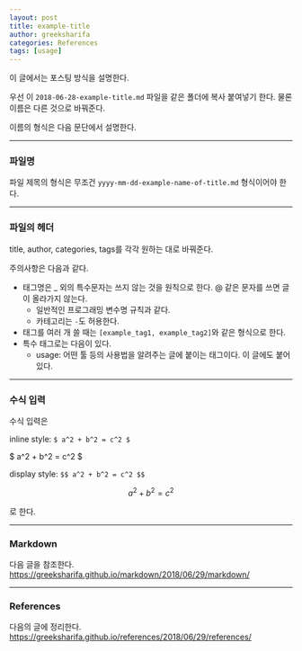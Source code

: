 ```yaml
---
layout: post
title: example-title
author: greeksharifa
categories: References
tags: [usage]
---
```


이 글에서는 포스팅 방식을 설명한다.

우선 이 `2018-06-28-example-title.md` 파일을 같은 폴더에 복사 붙여넣기 한다. 물론 이름은 다른 것으로 바꿔준다.

이름의 형식은 다음 문단에서 설명한다.

---

### 파일명

파일 제목의 형식은 무조건 `yyyy-mm-dd-example-name-of-title.md` 형식이어야 한다.

---

### 파일의 헤더

title, author, categories, tags를 각각 원하는 대로 바꿔준다.

주의사항은 다음과 같다.

- 태그명은 _ 외의 특수문자는 쓰지 않는 것을 원칙으로 한다. @ 같은 문자를 쓰면 글이 올라가지 않는다.
  - 일반적인 프로그래밍 변수명 규칙과 같다.
  - 카테고리는 `-`도 허용한다.
- 태그를 여러 개 쓸 때는 `[example_tag1, example_tag2]`와 같은 형식으로 한다.
- 특수 태그로는 다음이 있다.
  - usage: 어떤 툴 등의 사용법을 알려주는 글에 붙이는 태그이다. 이 글에도 붙어 있다.

---

### 수식 입력

수식 입력은

inline style: `$ a^2 + b^2 = c^2 $`

$ a^2 + b^2 = c^2 $

display style: `$$ a^2 + b^2 = c^2 $$`

$$ a^2 + b^2 = c^2 $$

로 한다.

---

### Markdown

다음 글을 참조한다. <https://greeksharifa.github.io/markdown/2018/06/29/markdown/>

---

### References

다음의 글에 정리한다. <https://greeksharifa.github.io/references/2018/06/29/references/>

